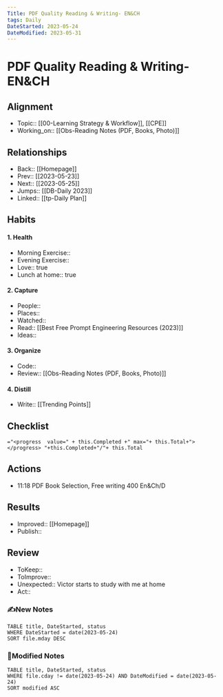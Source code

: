 ```yaml
---
Title: PDF Quality Reading & Writing- EN&CH
tags: Daily
DateStarted: 2023-05-24
DateModified: 2023-05-31
---
```

# PDF Quality Reading & Writing- EN&CH
## Alignment
- Topic:: [[00-Learning Strategy & Workflow]], [[CPE]]
- Working_on:: [[Obs-Reading Notes (PDF, Books, Photo)]]
## Relationships
- Back:: [[Homepage]]
- Prev:: [[2023-05-23]]
- Next:: [[2023-05-25]]
- Jumps:: [[DB-Daily 2023]]
- Linked:: [[tp-Daily Plan]]
## Habits
#### 1. Health
- Morning Exercise:: 
- Evening Exercise::
- Love:: true
- Lunch at home:: true 
#### 2. Capture
- People:: 
- Places::
- Watched:: 
- Read:: [[Best Free Prompt Engineering Resources (2023)]]
- Ideas::  
#### 3. Organize
- Code::
- Review:: [[Obs-Reading Notes (PDF, Books, Photo)]] 
#### 4. Distill
- Write:: [[Trending Points]] 
## Checklist
`="<progress  value=" + this.Completed +" max="+ this.Total+"></progress> "+this.Completed+"/"+ this.Total`
## Actions
- 11:18 PDF Book Selection, Free writing 400 En&Ch/D
## Results 
- Improved:: [[Homepage]]
- Publish::
## Review
- ToKeep::  
- ToImprove::  
- Unexpected:: Victor starts to study with me at home 
- Act::
### ✍️New Notes

```dataview
TABLE title, DateStarted, status
WHERE DateStarted = date(2023-05-24)
SORT file.mday DESC
```

### 📝Modified Notes

```dataview
TABLE title, DateStarted, status
WHERE file.cday != date(2023-05-24) AND DateModified = date(2023-05-24)
SORT modified ASC
```
